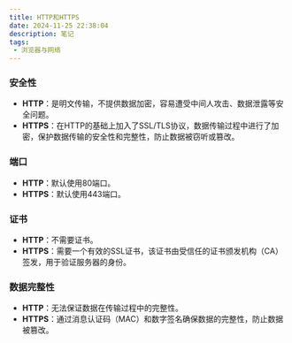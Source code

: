```yaml
---
title: HTTP和HTTPS
date: 2024-11-25 22:38:04
description: 笔记
tags:
 - 浏览器与网络
---
```


### 安全性

- **HTTP**：是明文传输，不提供数据加密，容易遭受中间人攻击、数据泄露等安全问题。
- **HTTPS**：在HTTP的基础上加入了SSL/TLS协议，数据传输过程中进行了加密，保护数据传输的安全性和完整性，防止数据被窃听或篡改。

###  端口

- **HTTP**：默认使用80端口。
- **HTTPS**：默认使用443端口。

### 证书

- **HTTP**：不需要证书。
- **HTTPS**：需要一个有效的SSL证书，该证书由受信任的证书颁发机构（CA）签发，用于验证服务器的身份。

###  数据完整性

- **HTTP**：无法保证数据在传输过程中的完整性。
- **HTTPS**：通过消息认证码（MAC）和数字签名确保数据的完整性，防止数据被篡改。
